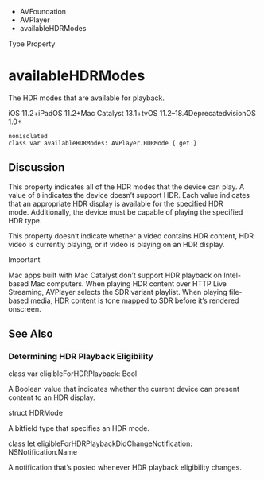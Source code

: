 

- AVFoundation
- AVPlayer
-  availableHDRModes 

Type Property

# availableHDRModes

The HDR modes that are available for playback.

iOS 11.2+iPadOS 11.2+Mac Catalyst 13.1+tvOS 11.2–18.4DeprecatedvisionOS 1.0+

``` source
nonisolated
class var availableHDRModes: AVPlayer.HDRMode { get }
```

## Discussion

This property indicates all of the HDR modes that the device can play. A value of `0` indicates the device doesn’t support HDR. Each value indicates that an appropriate HDR display is available for the specified HDR mode. Additionally, the device must be capable of playing the specified HDR type.

This property doesn’t indicate whether a video contains HDR content, HDR video is currently playing, or if video is playing on an HDR display.

Important

Mac apps built with Mac Catalyst don’t support HDR playback on Intel-based Mac computers. When playing HDR content over HTTP Live Streaming, AVPlayer selects the SDR variant playlist. When playing file-based media, HDR content is tone mapped to SDR before it’s rendered onscreen.

## See Also

### Determining HDR Playback Eligibility

class var eligibleForHDRPlayback: Bool

A Boolean value that indicates whether the current device can present content to an HDR display.

struct HDRMode

A bitfield type that specifies an HDR mode.

class let eligibleForHDRPlaybackDidChangeNotification: NSNotification.Name

A notification that’s posted whenever HDR playback eligibility changes.

